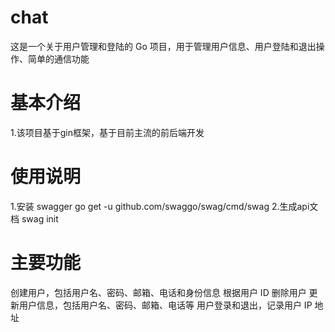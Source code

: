 # chat
这是一个关于用户管理和登陆的 Go 项目，用于管理用户信息、用户登陆和退出操作、简单的通信功能
# 基本介绍
1.该项目基于gin框架，基于目前主流的前后端开发
# 使用说明
1.安装 swagger
go get -u github.com/swaggo/swag/cmd/swag
2.生成api文档
swag init
# 主要功能
创建用户，包括用户名、密码、邮箱、电话和身份信息
根据用户 ID 删除用户
更新用户信息，包括用户名、密码、邮箱、电话等
用户登录和退出，记录用户 IP 地址

